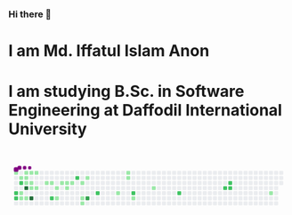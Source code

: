 ### Hi there 👋
# I am Md. Iffatul Islam Anon
# I am studying B.Sc. in Software Engineering at Daffodil International University
# <svg viewBox="-16 -32 880 192" width="880" height="192" xmlns="http://www.w3.org/2000/svg"><desc>Generated with https://github.com/Platane/snk</desc><style>@keyframes c0{.42%{fill:var(--c1)}.44%,to{fill:var(--ce)}}@keyframes c1{80.94%{fill:var(--c2)}80.96%,to{fill:var(--ce)}}@keyframes c2{81.38%{fill:var(--c2)}81.4%,to{fill:var(--ce)}}@keyframes c3{3.89%{fill:var(--c1)}3.91%,to{fill:var(--ce)}}@keyframes c4{83.11%{fill:var(--c2)}83.13%,to{fill:var(--ce)}}@keyframes c5{23.37%{fill:var(--c1)}23.39%,to{fill:var(--ce)}}@keyframes c6{22.93%{fill:var(--c1)}22.95%,to{fill:var(--ce)}}@keyframes c7{1.29%{fill:var(--c1)}1.31%,to{fill:var(--ce)}}@keyframes c8{3.45%{fill:var(--c1)}3.47%,to{fill:var(--ce)}}@keyframes c9{5.62%{fill:var(--c1)}5.64%,to{fill:var(--ce)}}@keyframes ca{96.09%{fill:var(--c4)}96.11%,to{fill:var(--ce)}}@keyframes cb{22.5%{fill:var(--c1)}22.52%,to{fill:var(--ce)}}@keyframes cc{1.72%{fill:var(--c1)}1.74%,to{fill:var(--ce)}}@keyframes cd{6.05%{fill:var(--c1)}6.07%,to{fill:var(--ce)}}@keyframes ce{6.48%{fill:var(--c1)}6.5%,to{fill:var(--ce)}}@keyframes cf{94.8%{fill:var(--c4)}94.82%,to{fill:var(--ce)}}@keyframes cg{2.15%{fill:var(--c1)}2.17%,to{fill:var(--ce)}}@keyframes ch{6.92%{fill:var(--c1)}6.94%,to{fill:var(--ce)}}@keyframes ci{8.22%{fill:var(--c1)}8.24%,to{fill:var(--ce)}}@keyframes cj{8.65%{fill:var(--c1)}8.67%,to{fill:var(--ce)}}@keyframes ck{77.48%{fill:var(--c2)}77.5%,to{fill:var(--ce)}}@keyframes cl{18.17%{fill:var(--c1)}18.19%,to{fill:var(--ce)}}@keyframes cm{19.04%{fill:var(--c1)}19.06%,to{fill:var(--ce)}}@keyframes cn{9.51%{fill:var(--c1)}9.53%,to{fill:var(--ce)}}@keyframes co{9.95%{fill:var(--c1)}9.97%,to{fill:var(--ce)}}@keyframes cp{17.31%{fill:var(--c1)}17.33%,to{fill:var(--ce)}}@keyframes cq{10.38%{fill:var(--c1)}10.4%,to{fill:var(--ce)}}@keyframes cr{73.58%{fill:var(--c2)}73.6%,to{fill:var(--ce)}}@keyframes cs{11.25%{fill:var(--c1)}11.27%,to{fill:var(--ce)}}@keyframes ct{14.28%{fill:var(--c1)}14.3%,to{fill:var(--ce)}}@keyframes cu{14.71%{fill:var(--c1)}14.73%,to{fill:var(--ce)}}@keyframes cv{12.11%{fill:var(--c1)}12.13%,to{fill:var(--ce)}}@keyframes cw{90.03%{fill:var(--c3)}90.05%,to{fill:var(--ce)}}@keyframes cx{70.55%{fill:var(--c2)}70.57%,to{fill:var(--ce)}}@keyframes cy{32.46%{fill:var(--c1)}32.48%,to{fill:var(--ce)}}@keyframes cz{40.25%{fill:var(--c1)}40.27%,to{fill:var(--ce)}}@keyframes c10{39.82%{fill:var(--c1)}39.84%,to{fill:var(--ce)}}@keyframes c11{67.52%{fill:var(--c2)}67.54%,to{fill:var(--ce)}}@keyframes c12{34.19%{fill:var(--c1)}34.21%,to{fill:var(--ce)}}@keyframes c13{36.79%{fill:var(--c1)}36.81%,to{fill:var(--ce)}}@keyframes c14{63.63%{fill:var(--c2)}63.65%,to{fill:var(--ce)}}@keyframes c15{59.3%{fill:var(--c2)}59.32%,to{fill:var(--ce)}}@keyframes c16{58.43%{fill:var(--c2)}58.45%,to{fill:var(--ce)}}@keyframes c17{58%{fill:var(--c2)}58.02%,to{fill:var(--ce)}}@keyframes c18{54.1%{fill:var(--c1)}54.12%,to{fill:var(--ce)}}@keyframes u0{.42%{transform:scale(0,1)}.44%,1.29%{transform:scale(.03,1)}1.31%,1.72%{transform:scale(.06,1)}1.74%,2.15%{transform:scale(.1,1)}2.17%,3.45%{transform:scale(.13,1)}3.47%,3.89%{transform:scale(.16,1)}3.91%,5.62%{transform:scale(.19,1)}5.64%,6.05%{transform:scale(.23,1)}6.07%,6.48%{transform:scale(.26,1)}6.5%,6.92%{transform:scale(.29,1)}6.94%,8.22%{transform:scale(.32,1)}8.24%,8.65%{transform:scale(.35,1)}8.67%,9.51%{transform:scale(.39,1)}9.53%,9.95%{transform:scale(.42,1)}10.38%,9.97%{transform:scale(.45,1)}10.4%,11.25%{transform:scale(.48,1)}11.27%,12.11%{transform:scale(.52,1)}12.13%,14.28%{transform:scale(.55,1)}14.3%,14.71%{transform:scale(.58,1)}14.73%,17.31%{transform:scale(.61,1)}17.33%,18.17%{transform:scale(.65,1)}18.19%,19.04%{transform:scale(.68,1)}19.06%,22.5%{transform:scale(.71,1)}22.52%,22.93%{transform:scale(.74,1)}22.95%,23.37%{transform:scale(.77,1)}23.39%,32.46%{transform:scale(.81,1)}32.48%,34.19%{transform:scale(.84,1)}34.21%,36.79%{transform:scale(.87,1)}36.81%,39.82%{transform:scale(.9,1)}39.84%,40.25%{transform:scale(.94,1)}40.27%,54.1%{transform:scale(.97,1)}54.12%,to{transform:scale(1,1)}}@keyframes u1{58%{transform:scale(0,1)}58.02%,58.43%{transform:scale(.09,1)}58.45%,59.3%{transform:scale(.18,1)}59.32%,63.63%{transform:scale(.27,1)}63.65%,67.52%{transform:scale(.36,1)}67.54%,70.55%{transform:scale(.45,1)}70.57%,73.58%{transform:scale(.55,1)}73.6%,77.48%{transform:scale(.64,1)}77.5%,80.94%{transform:scale(.73,1)}80.96%,81.38%{transform:scale(.82,1)}81.4%,83.11%{transform:scale(.91,1)}83.13%,to{transform:scale(1,1)}}@keyframes u2{90.03%{transform:scale(0,1)}90.05%,to{transform:scale(1,1)}}@keyframes u3{94.8%{transform:scale(0,1)}94.82%,96.09%{transform:scale(.5,1)}96.11%,to{transform:scale(1,1)}}@keyframes s0{0%,99.57%{transform:translate(0,-16px)}.43%{transform:translate(0,0)}2.16%{transform:translate(64px,0)}2.6%{transform:translate(64px,16px)}3.9%{transform:translate(16px,16px)}4.33%{transform:translate(16px,0)}4.76%,97.4%{transform:translate(32px,0)}5.63%{transform:translate(32px,32px)}6.06%{transform:translate(48px,32px)}6.49%,95.67%{transform:translate(48px,48px)}7.79%{transform:translate(96px,48px)}8.23%{transform:translate(96px,32px)}11.69%,88.74%{transform:translate(224px,32px)}12.12%{transform:translate(224px,16px)}12.55%{transform:translate(208px,16px)}14.72%{transform:translate(208px,96px)}15.15%{transform:translate(192px,96px)}16.45%{transform:translate(192px,48px)}18.18%{transform:translate(128px,48px)}19.48%{transform:translate(128px,96px)}22.08%{transform:translate(32px,96px)}22.51%{transform:translate(32px,80px)}22.94%,81.82%{transform:translate(16px,80px)}23.38%{transform:translate(16px,64px)}29.44%{transform:translate(240px,64px)}29.87%{transform:translate(240px,48px)}32.03%{transform:translate(320px,48px)}32.47%{transform:translate(320px,64px)}33.33%{transform:translate(352px,64px)}33.77%{transform:translate(352px,80px)}35.93%{transform:translate(432px,80px)}37.66%{transform:translate(432px,16px)}39.83%{transform:translate(352px,16px)}40.26%{transform:translate(352px,0)}52.38%{transform:translate(800px,0)}54.11%{transform:translate(800px,64px)}54.55%{transform:translate(784px,64px)}54.98%{transform:translate(784px,48px)}58.01%{transform:translate(672px,48px)}58.44%{transform:translate(672px,32px)}58.87%{transform:translate(656px,32px)}59.31%{transform:translate(656px,48px)}63.2%{transform:translate(512px,48px)}63.64%{transform:translate(512px,64px)}70.56%{transform:translate(256px,64px)}71.86%{transform:translate(256px,16px)}75.76%{transform:translate(112px,16px)}77.49%{transform:translate(112px,80px)}77.92%{transform:translate(96px,80px)}78.35%{transform:translate(96px,64px)}80.95%{transform:translate(0,64px)}81.39%{transform:translate(0,80px)}83.12%{transform:translate(16px,32px)}90.04%{transform:translate(224px,80px)}94.81%{transform:translate(48px,80px)}96.1%{transform:translate(32px,48px)}97.84%{transform:translate(48px,0)}98.27%{transform:translate(48px,-16px)}}@keyframes s1{0%,99.57%{transform:translate(16px,-16px)}.43%{transform:translate(0,-16px)}.87%{transform:translate(0,0)}2.6%{transform:translate(64px,0)}3.03%{transform:translate(64px,16px)}4.33%{transform:translate(16px,16px)}4.76%{transform:translate(16px,0)}5.19%,97.84%{transform:translate(32px,0)}6.06%{transform:translate(32px,32px)}6.49%{transform:translate(48px,32px)}6.93%,96.1%{transform:translate(48px,48px)}8.23%{transform:translate(96px,48px)}8.66%{transform:translate(96px,32px)}12.12%,89.18%{transform:translate(224px,32px)}12.55%{transform:translate(224px,16px)}12.99%{transform:translate(208px,16px)}15.15%{transform:translate(208px,96px)}15.58%{transform:translate(192px,96px)}16.88%{transform:translate(192px,48px)}18.61%{transform:translate(128px,48px)}19.91%{transform:translate(128px,96px)}22.51%{transform:translate(32px,96px)}22.94%{transform:translate(32px,80px)}23.38%,82.25%{transform:translate(16px,80px)}23.81%{transform:translate(16px,64px)}29.87%{transform:translate(240px,64px)}30.3%{transform:translate(240px,48px)}32.47%{transform:translate(320px,48px)}32.9%{transform:translate(320px,64px)}33.77%{transform:translate(352px,64px)}34.2%{transform:translate(352px,80px)}36.36%{transform:translate(432px,80px)}38.1%{transform:translate(432px,16px)}40.26%{transform:translate(352px,16px)}40.69%{transform:translate(352px,0)}52.81%{transform:translate(800px,0)}54.55%{transform:translate(800px,64px)}54.98%{transform:translate(784px,64px)}55.41%{transform:translate(784px,48px)}58.44%{transform:translate(672px,48px)}58.87%{transform:translate(672px,32px)}59.31%{transform:translate(656px,32px)}59.74%{transform:translate(656px,48px)}63.64%{transform:translate(512px,48px)}64.07%{transform:translate(512px,64px)}71%{transform:translate(256px,64px)}72.29%{transform:translate(256px,16px)}76.19%{transform:translate(112px,16px)}77.92%{transform:translate(112px,80px)}78.35%{transform:translate(96px,80px)}78.79%{transform:translate(96px,64px)}81.39%{transform:translate(0,64px)}81.82%{transform:translate(0,80px)}83.55%{transform:translate(16px,32px)}90.48%{transform:translate(224px,80px)}95.24%{transform:translate(48px,80px)}96.54%{transform:translate(32px,48px)}98.27%{transform:translate(48px,0)}98.7%{transform:translate(48px,-16px)}}@keyframes s2{0%,99.57%{transform:translate(32px,-16px)}.87%{transform:translate(0,-16px)}1.3%{transform:translate(0,0)}3.03%{transform:translate(64px,0)}3.46%{transform:translate(64px,16px)}4.76%{transform:translate(16px,16px)}5.19%{transform:translate(16px,0)}5.63%,98.27%{transform:translate(32px,0)}6.49%{transform:translate(32px,32px)}6.93%{transform:translate(48px,32px)}7.36%,96.54%{transform:translate(48px,48px)}8.66%{transform:translate(96px,48px)}9.09%{transform:translate(96px,32px)}12.55%,89.61%{transform:translate(224px,32px)}12.99%{transform:translate(224px,16px)}13.42%{transform:translate(208px,16px)}15.58%{transform:translate(208px,96px)}16.02%{transform:translate(192px,96px)}17.32%{transform:translate(192px,48px)}19.05%{transform:translate(128px,48px)}20.35%{transform:translate(128px,96px)}22.94%{transform:translate(32px,96px)}23.38%{transform:translate(32px,80px)}23.81%,82.68%{transform:translate(16px,80px)}24.24%{transform:translate(16px,64px)}30.3%{transform:translate(240px,64px)}30.74%{transform:translate(240px,48px)}32.9%{transform:translate(320px,48px)}33.33%{transform:translate(320px,64px)}34.2%{transform:translate(352px,64px)}34.63%{transform:translate(352px,80px)}36.8%{transform:translate(432px,80px)}38.53%{transform:translate(432px,16px)}40.69%{transform:translate(352px,16px)}41.13%{transform:translate(352px,0)}53.25%{transform:translate(800px,0)}54.98%{transform:translate(800px,64px)}55.41%{transform:translate(784px,64px)}55.84%{transform:translate(784px,48px)}58.87%{transform:translate(672px,48px)}59.31%{transform:translate(672px,32px)}59.74%{transform:translate(656px,32px)}60.17%{transform:translate(656px,48px)}64.07%{transform:translate(512px,48px)}64.5%{transform:translate(512px,64px)}71.43%{transform:translate(256px,64px)}72.73%{transform:translate(256px,16px)}76.62%{transform:translate(112px,16px)}78.35%{transform:translate(112px,80px)}78.79%{transform:translate(96px,80px)}79.22%{transform:translate(96px,64px)}81.82%{transform:translate(0,64px)}82.25%{transform:translate(0,80px)}83.98%{transform:translate(16px,32px)}90.91%{transform:translate(224px,80px)}95.67%{transform:translate(48px,80px)}96.97%{transform:translate(32px,48px)}98.7%{transform:translate(48px,0)}99.13%{transform:translate(48px,-16px)}}@keyframes s3{0%,99.57%{transform:translate(48px,-16px)}1.3%{transform:translate(0,-16px)}1.73%{transform:translate(0,0)}3.46%{transform:translate(64px,0)}3.9%{transform:translate(64px,16px)}5.19%{transform:translate(16px,16px)}5.63%{transform:translate(16px,0)}6.06%,98.7%{transform:translate(32px,0)}6.93%{transform:translate(32px,32px)}7.36%{transform:translate(48px,32px)}7.79%,96.97%{transform:translate(48px,48px)}9.09%{transform:translate(96px,48px)}9.52%{transform:translate(96px,32px)}12.99%,90.04%{transform:translate(224px,32px)}13.42%{transform:translate(224px,16px)}13.85%{transform:translate(208px,16px)}16.02%{transform:translate(208px,96px)}16.45%{transform:translate(192px,96px)}17.75%{transform:translate(192px,48px)}19.48%{transform:translate(128px,48px)}20.78%{transform:translate(128px,96px)}23.38%{transform:translate(32px,96px)}23.81%{transform:translate(32px,80px)}24.24%,83.12%{transform:translate(16px,80px)}24.68%{transform:translate(16px,64px)}30.74%{transform:translate(240px,64px)}31.17%{transform:translate(240px,48px)}33.33%{transform:translate(320px,48px)}33.77%{transform:translate(320px,64px)}34.63%{transform:translate(352px,64px)}35.06%{transform:translate(352px,80px)}37.23%{transform:translate(432px,80px)}38.96%{transform:translate(432px,16px)}41.13%{transform:translate(352px,16px)}41.56%{transform:translate(352px,0)}53.68%{transform:translate(800px,0)}55.41%{transform:translate(800px,64px)}55.84%{transform:translate(784px,64px)}56.28%{transform:translate(784px,48px)}59.31%{transform:translate(672px,48px)}59.74%{transform:translate(672px,32px)}60.17%{transform:translate(656px,32px)}60.61%{transform:translate(656px,48px)}64.5%{transform:translate(512px,48px)}64.94%{transform:translate(512px,64px)}71.86%{transform:translate(256px,64px)}73.16%{transform:translate(256px,16px)}77.06%{transform:translate(112px,16px)}78.79%{transform:translate(112px,80px)}79.22%{transform:translate(96px,80px)}79.65%{transform:translate(96px,64px)}82.25%{transform:translate(0,64px)}82.68%{transform:translate(0,80px)}84.42%{transform:translate(16px,32px)}91.34%{transform:translate(224px,80px)}96.1%{transform:translate(48px,80px)}97.4%{transform:translate(32px,48px)}99.13%{transform:translate(48px,0)}}:root{--cb:#1b1f230a;--cs:purple;--ce:#ebedf0;--c0:#ebedf0;--c1:#9be9a8;--c2:#40c463;--c3:#30a14e;--c4:#216e39}@media (prefers-color-scheme:dark){:root{--cb:#1b1f230a;--cs:purple;--ce:#161b22;--c1:#01311f;--c2:#034525;--c3:#0f6d31;--c4:#00c647}}.c{shape-rendering:geometricPrecision;fill:var(--ce);stroke-width:1px;stroke:var(--cb);animation:none 23100ms linear infinite}.c.c0{fill:var(--c1);animation-name:c0}.c.c1,.c.c2{fill:var(--c2);animation-name:c1}.c.c2{animation-name:c2}.c.c3{fill:var(--c1);animation-name:c3}.c.c4{fill:var(--c2);animation-name:c4}.c.c5,.c.c6{fill:var(--c1);animation-name:c5}.c.c6{animation-name:c6}.c.c7,.c.c8,.c.c9{fill:var(--c1);animation-name:c7}.c.c8,.c.c9{animation-name:c8}.c.c9{animation-name:c9}.c.ca{fill:var(--c4);animation-name:ca}.c.cb{fill:var(--c1);animation-name:cb}.c.cc,.c.cd,.c.ce{fill:var(--c1);animation-name:cc}.c.cd,.c.ce{animation-name:cd}.c.ce{animation-name:ce}.c.cf{fill:var(--c4);animation-name:cf}.c.cg{fill:var(--c1);animation-name:cg}.c.ch,.c.ci,.c.cj{fill:var(--c1);animation-name:ch}.c.ci,.c.cj{animation-name:ci}.c.cj{animation-name:cj}.c.ck{fill:var(--c2);animation-name:ck}.c.cl,.c.cm,.c.cn{fill:var(--c1);animation-name:cl}.c.cm,.c.cn{animation-name:cm}.c.cn{animation-name:cn}.c.co,.c.cp,.c.cq{fill:var(--c1);animation-name:co}.c.cp,.c.cq{animation-name:cp}.c.cq{animation-name:cq}.c.cr{fill:var(--c2);animation-name:cr}.c.cs{fill:var(--c1);animation-name:cs}.c.ct,.c.cu,.c.cv{fill:var(--c1);animation-name:ct}.c.cu,.c.cv{animation-name:cu}.c.cv{animation-name:cv}.c.cw{fill:var(--c3);animation-name:cw}.c.cx{fill:var(--c2);animation-name:cx}.c.c10,.c.cy,.c.cz{fill:var(--c1);animation-name:cy}.c.c10,.c.cz{animation-name:cz}.c.c10{animation-name:c10}.c.c11{fill:var(--c2);animation-name:c11}.c.c12,.c.c13{fill:var(--c1);animation-name:c12}.c.c13{animation-name:c13}.c.c14{fill:var(--c2);animation-name:c14}.c.c15,.c.c16,.c.c17{fill:var(--c2);animation-name:c15}.c.c16,.c.c17{animation-name:c16}.c.c17{animation-name:c17}.c.c18{fill:var(--c1);animation-name:c18}.s,.u{animation:none linear 23100ms infinite}.u,.u.u0{transform-origin:0 0}.u{transform:scale(0,1)}.u.u0{fill:var(--c1);animation-name:u0}.u.u1{fill:var(--c2);animation-name:u1;transform-origin:584.2px 0}.u.u2{fill:var(--c3);animation-name:u2;transform-origin:791.5px 0}.u.u3{fill:var(--c4);animation-name:u3;transform-origin:810.3px 0}.s{shape-rendering:geometricPrecision;fill:var(--cs)}.s.s0{transform:translate(0,-16px);animation-name:s0}.s.s1{transform:translate(16px,-16px);animation-name:s1}.s.s2{transform:translate(32px,-16px);animation-name:s2}.s.s3{transform:translate(48px,-16px);animation-name:s3}</style><rect class="c c0" x="2" y="2" rx="2" ry="2" width="12" height="12"/><rect class="c" x="2" y="18" rx="2" ry="2" width="12" height="12"/><rect class="c" x="2" y="34" rx="2" ry="2" width="12" height="12"/><rect class="c" x="2" y="50" rx="2" ry="2" width="12" height="12"/><rect class="c c1" x="2" y="66" rx="2" ry="2" width="12" height="12"/><rect class="c c2" x="2" y="82" rx="2" ry="2" width="12" height="12"/><rect class="c" x="2" y="98" rx="2" ry="2" width="12" height="12"/><rect class="c" x="18" y="2" rx="2" ry="2" width="12" height="12"/><rect class="c c3" x="18" y="18" rx="2" ry="2" width="12" height="12"/><rect class="c c4" x="18" y="34" rx="2" ry="2" width="12" height="12"/><rect class="c" x="18" y="50" rx="2" ry="2" width="12" height="12"/><rect class="c c5" x="18" y="66" rx="2" ry="2" width="12" height="12"/><rect class="c c6" x="18" y="82" rx="2" ry="2" width="12" height="12"/><rect class="c" x="18" y="98" rx="2" ry="2" width="12" height="12"/><rect class="c c7" x="34" y="2" rx="2" ry="2" width="12" height="12"/><rect class="c c8" x="34" y="18" rx="2" ry="2" width="12" height="12"/><rect class="c c9" x="34" y="34" rx="2" ry="2" width="12" height="12"/><rect class="c ca" x="34" y="50" rx="2" ry="2" width="12" height="12"/><rect class="c" x="34" y="66" rx="2" ry="2" width="12" height="12"/><rect class="c cb" x="34" y="82" rx="2" ry="2" width="12" height="12"/><rect class="c" x="34" y="98" rx="2" ry="2" width="12" height="12"/><rect class="c cc" x="50" y="2" rx="2" ry="2" width="12" height="12"/><rect class="c" x="50" y="18" rx="2" ry="2" width="12" height="12"/><rect class="c cd" x="50" y="34" rx="2" ry="2" width="12" height="12"/><rect class="c ce" x="50" y="50" rx="2" ry="2" width="12" height="12"/><rect class="c" x="50" y="66" rx="2" ry="2" width="12" height="12"/><rect class="c cf" x="50" y="82" rx="2" ry="2" width="12" height="12"/><rect class="c" x="50" y="98" rx="2" ry="2" width="12" height="12"/><rect class="c cg" x="66" y="2" rx="2" ry="2" width="12" height="12"/><rect class="c" x="66" y="18" rx="2" ry="2" width="12" height="12"/><rect class="c" x="66" y="34" rx="2" ry="2" width="12" height="12"/><rect class="c ch" x="66" y="50" rx="2" ry="2" width="12" height="12"/><rect class="c" x="66" y="66" rx="2" ry="2" width="12" height="12"/><rect class="c" x="66" y="82" rx="2" ry="2" width="12" height="12"/><rect class="c" x="66" y="98" rx="2" ry="2" width="12" height="12"/><rect class="c" x="82" y="2" rx="2" ry="2" width="12" height="12"/><rect class="c" x="82" y="18" rx="2" ry="2" width="12" height="12"/><rect class="c" x="82" y="34" rx="2" ry="2" width="12" height="12"/><rect class="c" x="82" y="50" rx="2" ry="2" width="12" height="12"/><rect class="c" x="82" y="66" rx="2" ry="2" width="12" height="12"/><rect class="c" x="82" y="82" rx="2" ry="2" width="12" height="12"/><rect class="c" x="82" y="98" rx="2" ry="2" width="12" height="12"/><rect class="c" x="98" y="2" rx="2" ry="2" width="12" height="12"/><rect class="c" x="98" y="18" rx="2" ry="2" width="12" height="12"/><rect class="c ci" x="98" y="34" rx="2" ry="2" width="12" height="12"/><rect class="c" x="98" y="50" rx="2" ry="2" width="12" height="12"/><rect class="c" x="98" y="66" rx="2" ry="2" width="12" height="12"/><rect class="c" x="98" y="82" rx="2" ry="2" width="12" height="12"/><rect class="c" x="98" y="98" rx="2" ry="2" width="12" height="12"/><rect class="c" x="114" y="2" rx="2" ry="2" width="12" height="12"/><rect class="c" x="114" y="18" rx="2" ry="2" width="12" height="12"/><rect class="c cj" x="114" y="34" rx="2" ry="2" width="12" height="12"/><rect class="c" x="114" y="50" rx="2" ry="2" width="12" height="12"/><rect class="c" x="114" y="66" rx="2" ry="2" width="12" height="12"/><rect class="c ck" x="114" y="82" rx="2" ry="2" width="12" height="12"/><rect class="c" x="114" y="98" rx="2" ry="2" width="12" height="12"/><rect class="c" x="130" y="2" rx="2" ry="2" width="12" height="12"/><rect class="c" x="130" y="18" rx="2" ry="2" width="12" height="12"/><rect class="c" x="130" y="34" rx="2" ry="2" width="12" height="12"/><rect class="c cl" x="130" y="50" rx="2" ry="2" width="12" height="12"/><rect class="c" x="130" y="66" rx="2" ry="2" width="12" height="12"/><rect class="c cm" x="130" y="82" rx="2" ry="2" width="12" height="12"/><rect class="c" x="130" y="98" rx="2" ry="2" width="12" height="12"/><rect class="c" x="146" y="2" rx="2" ry="2" width="12" height="12"/><rect class="c" x="146" y="18" rx="2" ry="2" width="12" height="12"/><rect class="c cn" x="146" y="34" rx="2" ry="2" width="12" height="12"/><rect class="c" x="146" y="50" rx="2" ry="2" width="12" height="12"/><rect class="c" x="146" y="66" rx="2" ry="2" width="12" height="12"/><rect class="c" x="146" y="82" rx="2" ry="2" width="12" height="12"/><rect class="c" x="146" y="98" rx="2" ry="2" width="12" height="12"/><rect class="c" x="162" y="2" rx="2" ry="2" width="12" height="12"/><rect class="c" x="162" y="18" rx="2" ry="2" width="12" height="12"/><rect class="c co" x="162" y="34" rx="2" ry="2" width="12" height="12"/><rect class="c cp" x="162" y="50" rx="2" ry="2" width="12" height="12"/><rect class="c" x="162" y="66" rx="2" ry="2" width="12" height="12"/><rect class="c" x="162" y="82" rx="2" ry="2" width="12" height="12"/><rect class="c" x="162" y="98" rx="2" ry="2" width="12" height="12"/><rect class="c" x="178" y="2" rx="2" ry="2" width="12" height="12"/><rect class="c" x="178" y="18" rx="2" ry="2" width="12" height="12"/><rect class="c cq" x="178" y="34" rx="2" ry="2" width="12" height="12"/><rect class="c" x="178" y="50" rx="2" ry="2" width="12" height="12"/><rect class="c" x="178" y="66" rx="2" ry="2" width="12" height="12"/><rect class="c" x="178" y="82" rx="2" ry="2" width="12" height="12"/><rect class="c" x="178" y="98" rx="2" ry="2" width="12" height="12"/><rect class="c" x="194" y="2" rx="2" ry="2" width="12" height="12"/><rect class="c cr" x="194" y="18" rx="2" ry="2" width="12" height="12"/><rect class="c" x="194" y="34" rx="2" ry="2" width="12" height="12"/><rect class="c" x="194" y="50" rx="2" ry="2" width="12" height="12"/><rect class="c" x="194" y="66" rx="2" ry="2" width="12" height="12"/><rect class="c" x="194" y="82" rx="2" ry="2" width="12" height="12"/><rect class="c" x="194" y="98" rx="2" ry="2" width="12" height="12"/><rect class="c" x="210" y="2" rx="2" ry="2" width="12" height="12"/><rect class="c" x="210" y="18" rx="2" ry="2" width="12" height="12"/><rect class="c cs" x="210" y="34" rx="2" ry="2" width="12" height="12"/><rect class="c" x="210" y="50" rx="2" ry="2" width="12" height="12"/><rect class="c" x="210" y="66" rx="2" ry="2" width="12" height="12"/><rect class="c ct" x="210" y="82" rx="2" ry="2" width="12" height="12"/><rect class="c cu" x="210" y="98" rx="2" ry="2" width="12" height="12"/><rect class="c" x="226" y="2" rx="2" ry="2" width="12" height="12"/><rect class="c cv" x="226" y="18" rx="2" ry="2" width="12" height="12"/><rect class="c" x="226" y="34" rx="2" ry="2" width="12" height="12"/><rect class="c" x="226" y="50" rx="2" ry="2" width="12" height="12"/><rect class="c" x="226" y="66" rx="2" ry="2" width="12" height="12"/><rect class="c cw" x="226" y="82" rx="2" ry="2" width="12" height="12"/><rect class="c" x="226" y="98" rx="2" ry="2" width="12" height="12"/><rect class="c" x="242" y="2" rx="2" ry="2" width="12" height="12"/><rect class="c" x="242" y="18" rx="2" ry="2" width="12" height="12"/><rect class="c" x="242" y="34" rx="2" ry="2" width="12" height="12"/><rect class="c" x="242" y="50" rx="2" ry="2" width="12" height="12"/><rect class="c" x="242" y="66" rx="2" ry="2" width="12" height="12"/><rect class="c" x="242" y="82" rx="2" ry="2" width="12" height="12"/><rect class="c" x="242" y="98" rx="2" ry="2" width="12" height="12"/><rect class="c" x="258" y="2" rx="2" ry="2" width="12" height="12"/><rect class="c" x="258" y="18" rx="2" ry="2" width="12" height="12"/><rect class="c" x="258" y="34" rx="2" ry="2" width="12" height="12"/><rect class="c" x="258" y="50" rx="2" ry="2" width="12" height="12"/><rect class="c cx" x="258" y="66" rx="2" ry="2" width="12" height="12"/><rect class="c" x="258" y="82" rx="2" ry="2" width="12" height="12"/><rect class="c" x="258" y="98" rx="2" ry="2" width="12" height="12"/><rect class="c" x="274" y="2" rx="2" ry="2" width="12" height="12"/><rect class="c" x="274" y="18" rx="2" ry="2" width="12" height="12"/><rect class="c" x="274" y="34" rx="2" ry="2" width="12" height="12"/><rect class="c" x="274" y="50" rx="2" ry="2" width="12" height="12"/><rect class="c" x="274" y="66" rx="2" ry="2" width="12" height="12"/><rect class="c" x="274" y="82" rx="2" ry="2" width="12" height="12"/><rect class="c" x="274" y="98" rx="2" ry="2" width="12" height="12"/><rect class="c" x="290" y="2" rx="2" ry="2" width="12" height="12"/><rect class="c" x="290" y="18" rx="2" ry="2" width="12" height="12"/><rect class="c" x="290" y="34" rx="2" ry="2" width="12" height="12"/><rect class="c" x="290" y="50" rx="2" ry="2" width="12" height="12"/><rect class="c" x="290" y="66" rx="2" ry="2" width="12" height="12"/><rect class="c" x="290" y="82" rx="2" ry="2" width="12" height="12"/><rect class="c" x="290" y="98" rx="2" ry="2" width="12" height="12"/><rect class="c" x="306" y="2" rx="2" ry="2" width="12" height="12"/><rect class="c" x="306" y="18" rx="2" ry="2" width="12" height="12"/><rect class="c" x="306" y="34" rx="2" ry="2" width="12" height="12"/><rect class="c" x="306" y="50" rx="2" ry="2" width="12" height="12"/><rect class="c" x="306" y="66" rx="2" ry="2" width="12" height="12"/><rect class="c" x="306" y="82" rx="2" ry="2" width="12" height="12"/><rect class="c" x="306" y="98" rx="2" ry="2" width="12" height="12"/><rect class="c" x="322" y="2" rx="2" ry="2" width="12" height="12"/><rect class="c" x="322" y="18" rx="2" ry="2" width="12" height="12"/><rect class="c" x="322" y="34" rx="2" ry="2" width="12" height="12"/><rect class="c" x="322" y="50" rx="2" ry="2" width="12" height="12"/><rect class="c cy" x="322" y="66" rx="2" ry="2" width="12" height="12"/><rect class="c" x="322" y="82" rx="2" ry="2" width="12" height="12"/><rect class="c" x="322" y="98" rx="2" ry="2" width="12" height="12"/><rect class="c" x="338" y="2" rx="2" ry="2" width="12" height="12"/><rect class="c" x="338" y="18" rx="2" ry="2" width="12" height="12"/><rect class="c" x="338" y="34" rx="2" ry="2" width="12" height="12"/><rect class="c" x="338" y="50" rx="2" ry="2" width="12" height="12"/><rect class="c" x="338" y="66" rx="2" ry="2" width="12" height="12"/><rect class="c" x="338" y="82" rx="2" ry="2" width="12" height="12"/><rect class="c" x="338" y="98" rx="2" ry="2" width="12" height="12"/><rect class="c cz" x="354" y="2" rx="2" ry="2" width="12" height="12"/><rect class="c c10" x="354" y="18" rx="2" ry="2" width="12" height="12"/><rect class="c" x="354" y="34" rx="2" ry="2" width="12" height="12"/><rect class="c" x="354" y="50" rx="2" ry="2" width="12" height="12"/><rect class="c" x="354" y="66" rx="2" ry="2" width="12" height="12"/><rect class="c" x="354" y="82" rx="2" ry="2" width="12" height="12"/><rect class="c" x="354" y="98" rx="2" ry="2" width="12" height="12"/><rect class="c" x="370" y="2" rx="2" ry="2" width="12" height="12"/><rect class="c" x="370" y="18" rx="2" ry="2" width="12" height="12"/><rect class="c" x="370" y="34" rx="2" ry="2" width="12" height="12"/><rect class="c" x="370" y="50" rx="2" ry="2" width="12" height="12"/><rect class="c c11" x="370" y="66" rx="2" ry="2" width="12" height="12"/><rect class="c c12" x="370" y="82" rx="2" ry="2" width="12" height="12"/><rect class="c" x="370" y="98" rx="2" ry="2" width="12" height="12"/><rect class="c" x="386" y="2" rx="2" ry="2" width="12" height="12"/><rect class="c" x="386" y="18" rx="2" ry="2" width="12" height="12"/><rect class="c" x="386" y="34" rx="2" ry="2" width="12" height="12"/><rect class="c" x="386" y="50" rx="2" ry="2" width="12" height="12"/><rect class="c" x="386" y="66" rx="2" ry="2" width="12" height="12"/><rect class="c" x="386" y="82" rx="2" ry="2" width="12" height="12"/><rect class="c" x="386" y="98" rx="2" ry="2" width="12" height="12"/><rect class="c" x="402" y="2" rx="2" ry="2" width="12" height="12"/><rect class="c" x="402" y="18" rx="2" ry="2" width="12" height="12"/><rect class="c" x="402" y="34" rx="2" ry="2" width="12" height="12"/><rect class="c" x="402" y="50" rx="2" ry="2" width="12" height="12"/><rect class="c" x="402" y="66" rx="2" ry="2" width="12" height="12"/><rect class="c" x="402" y="82" rx="2" ry="2" width="12" height="12"/><rect class="c" x="402" y="98" rx="2" ry="2" width="12" height="12"/><rect class="c" x="418" y="2" rx="2" ry="2" width="12" height="12"/><rect class="c" x="418" y="18" rx="2" ry="2" width="12" height="12"/><rect class="c" x="418" y="34" rx="2" ry="2" width="12" height="12"/><rect class="c" x="418" y="50" rx="2" ry="2" width="12" height="12"/><rect class="c" x="418" y="66" rx="2" ry="2" width="12" height="12"/><rect class="c" x="418" y="82" rx="2" ry="2" width="12" height="12"/><rect class="c" x="418" y="98" rx="2" ry="2" width="12" height="12"/><rect class="c" x="434" y="2" rx="2" ry="2" width="12" height="12"/><rect class="c" x="434" y="18" rx="2" ry="2" width="12" height="12"/><rect class="c" x="434" y="34" rx="2" ry="2" width="12" height="12"/><rect class="c c13" x="434" y="50" rx="2" ry="2" width="12" height="12"/><rect class="c" x="434" y="66" rx="2" ry="2" width="12" height="12"/><rect class="c" x="434" y="82" rx="2" ry="2" width="12" height="12"/><rect class="c" x="434" y="98" rx="2" ry="2" width="12" height="12"/><rect class="c" x="450" y="2" rx="2" ry="2" width="12" height="12"/><rect class="c" x="450" y="18" rx="2" ry="2" width="12" height="12"/><rect class="c" x="450" y="34" rx="2" ry="2" width="12" height="12"/><rect class="c" x="450" y="50" rx="2" ry="2" width="12" height="12"/><rect class="c" x="450" y="66" rx="2" ry="2" width="12" height="12"/><rect class="c" x="450" y="82" rx="2" ry="2" width="12" height="12"/><rect class="c" x="450" y="98" rx="2" ry="2" width="12" height="12"/><rect class="c" x="466" y="2" rx="2" ry="2" width="12" height="12"/><rect class="c" x="466" y="18" rx="2" ry="2" width="12" height="12"/><rect class="c" x="466" y="34" rx="2" ry="2" width="12" height="12"/><rect class="c" x="466" y="50" rx="2" ry="2" width="12" height="12"/><rect class="c" x="466" y="66" rx="2" ry="2" width="12" height="12"/><rect class="c" x="466" y="82" rx="2" ry="2" width="12" height="12"/><rect class="c" x="466" y="98" rx="2" ry="2" width="12" height="12"/><rect class="c" x="482" y="2" rx="2" ry="2" width="12" height="12"/><rect class="c" x="482" y="18" rx="2" ry="2" width="12" height="12"/><rect class="c" x="482" y="34" rx="2" ry="2" width="12" height="12"/><rect class="c" x="482" y="50" rx="2" ry="2" width="12" height="12"/><rect class="c" x="482" y="66" rx="2" ry="2" width="12" height="12"/><rect class="c" x="482" y="82" rx="2" ry="2" width="12" height="12"/><rect class="c" x="482" y="98" rx="2" ry="2" width="12" height="12"/><rect class="c" x="498" y="2" rx="2" ry="2" width="12" height="12"/><rect class="c" x="498" y="18" rx="2" ry="2" width="12" height="12"/><rect class="c" x="498" y="34" rx="2" ry="2" width="12" height="12"/><rect class="c" x="498" y="50" rx="2" ry="2" width="12" height="12"/><rect class="c" x="498" y="66" rx="2" ry="2" width="12" height="12"/><rect class="c" x="498" y="82" rx="2" ry="2" width="12" height="12"/><rect class="c" x="498" y="98" rx="2" ry="2" width="12" height="12"/><rect class="c" x="514" y="2" rx="2" ry="2" width="12" height="12"/><rect class="c" x="514" y="18" rx="2" ry="2" width="12" height="12"/><rect class="c" x="514" y="34" rx="2" ry="2" width="12" height="12"/><rect class="c" x="514" y="50" rx="2" ry="2" width="12" height="12"/><rect class="c c14" x="514" y="66" rx="2" ry="2" width="12" height="12"/><rect class="c" x="514" y="82" rx="2" ry="2" width="12" height="12"/><rect class="c" x="514" y="98" rx="2" ry="2" width="12" height="12"/><rect class="c" x="530" y="2" rx="2" ry="2" width="12" height="12"/><rect class="c" x="530" y="18" rx="2" ry="2" width="12" height="12"/><rect class="c" x="530" y="34" rx="2" ry="2" width="12" height="12"/><rect class="c" x="530" y="50" rx="2" ry="2" width="12" height="12"/><rect class="c" x="530" y="66" rx="2" ry="2" width="12" height="12"/><rect class="c" x="530" y="82" rx="2" ry="2" width="12" height="12"/><rect class="c" x="530" y="98" rx="2" ry="2" width="12" height="12"/><rect class="c" x="546" y="2" rx="2" ry="2" width="12" height="12"/><rect class="c" x="546" y="18" rx="2" ry="2" width="12" height="12"/><rect class="c" x="546" y="34" rx="2" ry="2" width="12" height="12"/><rect class="c" x="546" y="50" rx="2" ry="2" width="12" height="12"/><rect class="c" x="546" y="66" rx="2" ry="2" width="12" height="12"/><rect class="c" x="546" y="82" rx="2" ry="2" width="12" height="12"/><rect class="c" x="546" y="98" rx="2" ry="2" width="12" height="12"/><rect class="c" x="562" y="2" rx="2" ry="2" width="12" height="12"/><rect class="c" x="562" y="18" rx="2" ry="2" width="12" height="12"/><rect class="c" x="562" y="34" rx="2" ry="2" width="12" height="12"/><rect class="c" x="562" y="50" rx="2" ry="2" width="12" height="12"/><rect class="c" x="562" y="66" rx="2" ry="2" width="12" height="12"/><rect class="c" x="562" y="82" rx="2" ry="2" width="12" height="12"/><rect class="c" x="562" y="98" rx="2" ry="2" width="12" height="12"/><rect class="c" x="578" y="2" rx="2" ry="2" width="12" height="12"/><rect class="c" x="578" y="18" rx="2" ry="2" width="12" height="12"/><rect class="c" x="578" y="34" rx="2" ry="2" width="12" height="12"/><rect class="c" x="578" y="50" rx="2" ry="2" width="12" height="12"/><rect class="c" x="578" y="66" rx="2" ry="2" width="12" height="12"/><rect class="c" x="578" y="82" rx="2" ry="2" width="12" height="12"/><rect class="c" x="578" y="98" rx="2" ry="2" width="12" height="12"/><rect class="c" x="594" y="2" rx="2" ry="2" width="12" height="12"/><rect class="c" x="594" y="18" rx="2" ry="2" width="12" height="12"/><rect class="c" x="594" y="34" rx="2" ry="2" width="12" height="12"/><rect class="c" x="594" y="50" rx="2" ry="2" width="12" height="12"/><rect class="c" x="594" y="66" rx="2" ry="2" width="12" height="12"/><rect class="c" x="594" y="82" rx="2" ry="2" width="12" height="12"/><rect class="c" x="594" y="98" rx="2" ry="2" width="12" height="12"/><rect class="c" x="610" y="2" rx="2" ry="2" width="12" height="12"/><rect class="c" x="610" y="18" rx="2" ry="2" width="12" height="12"/><rect class="c" x="610" y="34" rx="2" ry="2" width="12" height="12"/><rect class="c" x="610" y="50" rx="2" ry="2" width="12" height="12"/><rect class="c" x="610" y="66" rx="2" ry="2" width="12" height="12"/><rect class="c" x="610" y="82" rx="2" ry="2" width="12" height="12"/><rect class="c" x="610" y="98" rx="2" ry="2" width="12" height="12"/><rect class="c" x="626" y="2" rx="2" ry="2" width="12" height="12"/><rect class="c" x="626" y="18" rx="2" ry="2" width="12" height="12"/><rect class="c" x="626" y="34" rx="2" ry="2" width="12" height="12"/><rect class="c" x="626" y="50" rx="2" ry="2" width="12" height="12"/><rect class="c" x="626" y="66" rx="2" ry="2" width="12" height="12"/><rect class="c" x="626" y="82" rx="2" ry="2" width="12" height="12"/><rect class="c" x="626" y="98" rx="2" ry="2" width="12" height="12"/><rect class="c" x="642" y="2" rx="2" ry="2" width="12" height="12"/><rect class="c" x="642" y="18" rx="2" ry="2" width="12" height="12"/><rect class="c" x="642" y="34" rx="2" ry="2" width="12" height="12"/><rect class="c" x="642" y="50" rx="2" ry="2" width="12" height="12"/><rect class="c" x="642" y="66" rx="2" ry="2" width="12" height="12"/><rect class="c" x="642" y="82" rx="2" ry="2" width="12" height="12"/><rect class="c" x="642" y="98" rx="2" ry="2" width="12" height="12"/><rect class="c" x="658" y="2" rx="2" ry="2" width="12" height="12"/><rect class="c" x="658" y="18" rx="2" ry="2" width="12" height="12"/><rect class="c" x="658" y="34" rx="2" ry="2" width="12" height="12"/><rect class="c c15" x="658" y="50" rx="2" ry="2" width="12" height="12"/><rect class="c" x="658" y="66" rx="2" ry="2" width="12" height="12"/><rect class="c" x="658" y="82" rx="2" ry="2" width="12" height="12"/><rect class="c" x="658" y="98" rx="2" ry="2" width="12" height="12"/><rect class="c" x="674" y="2" rx="2" ry="2" width="12" height="12"/><rect class="c" x="674" y="18" rx="2" ry="2" width="12" height="12"/><rect class="c c16" x="674" y="34" rx="2" ry="2" width="12" height="12"/><rect class="c c17" x="674" y="50" rx="2" ry="2" width="12" height="12"/><rect class="c" x="674" y="66" rx="2" ry="2" width="12" height="12"/><rect class="c" x="674" y="82" rx="2" ry="2" width="12" height="12"/><rect class="c" x="674" y="98" rx="2" ry="2" width="12" height="12"/><rect class="c" x="690" y="2" rx="2" ry="2" width="12" height="12"/><rect class="c" x="690" y="18" rx="2" ry="2" width="12" height="12"/><rect class="c" x="690" y="34" rx="2" ry="2" width="12" height="12"/><rect class="c" x="690" y="50" rx="2" ry="2" width="12" height="12"/><rect class="c" x="690" y="66" rx="2" ry="2" width="12" height="12"/><rect class="c" x="690" y="82" rx="2" ry="2" width="12" height="12"/><rect class="c" x="690" y="98" rx="2" ry="2" width="12" height="12"/><rect class="c" x="706" y="2" rx="2" ry="2" width="12" height="12"/><rect class="c" x="706" y="18" rx="2" ry="2" width="12" height="12"/><rect class="c" x="706" y="34" rx="2" ry="2" width="12" height="12"/><rect class="c" x="706" y="50" rx="2" ry="2" width="12" height="12"/><rect class="c" x="706" y="66" rx="2" ry="2" width="12" height="12"/><rect class="c" x="706" y="82" rx="2" ry="2" width="12" height="12"/><rect class="c" x="706" y="98" rx="2" ry="2" width="12" height="12"/><rect class="c" x="722" y="2" rx="2" ry="2" width="12" height="12"/><rect class="c" x="722" y="18" rx="2" ry="2" width="12" height="12"/><rect class="c" x="722" y="34" rx="2" ry="2" width="12" height="12"/><rect class="c" x="722" y="50" rx="2" ry="2" width="12" height="12"/><rect class="c" x="722" y="66" rx="2" ry="2" width="12" height="12"/><rect class="c" x="722" y="82" rx="2" ry="2" width="12" height="12"/><rect class="c" x="722" y="98" rx="2" ry="2" width="12" height="12"/><rect class="c" x="738" y="2" rx="2" ry="2" width="12" height="12"/><rect class="c" x="738" y="18" rx="2" ry="2" width="12" height="12"/><rect class="c" x="738" y="34" rx="2" ry="2" width="12" height="12"/><rect class="c" x="738" y="50" rx="2" ry="2" width="12" height="12"/><rect class="c" x="738" y="66" rx="2" ry="2" width="12" height="12"/><rect class="c" x="738" y="82" rx="2" ry="2" width="12" height="12"/><rect class="c" x="738" y="98" rx="2" ry="2" width="12" height="12"/><rect class="c" x="754" y="2" rx="2" ry="2" width="12" height="12"/><rect class="c" x="754" y="18" rx="2" ry="2" width="12" height="12"/><rect class="c" x="754" y="34" rx="2" ry="2" width="12" height="12"/><rect class="c" x="754" y="50" rx="2" ry="2" width="12" height="12"/><rect class="c" x="754" y="66" rx="2" ry="2" width="12" height="12"/><rect class="c" x="754" y="82" rx="2" ry="2" width="12" height="12"/><rect class="c" x="754" y="98" rx="2" ry="2" width="12" height="12"/><rect class="c" x="770" y="2" rx="2" ry="2" width="12" height="12"/><rect class="c" x="770" y="18" rx="2" ry="2" width="12" height="12"/><rect class="c" x="770" y="34" rx="2" ry="2" width="12" height="12"/><rect class="c" x="770" y="50" rx="2" ry="2" width="12" height="12"/><rect class="c" x="770" y="66" rx="2" ry="2" width="12" height="12"/><rect class="c" x="770" y="82" rx="2" ry="2" width="12" height="12"/><rect class="c" x="770" y="98" rx="2" ry="2" width="12" height="12"/><rect class="c" x="786" y="2" rx="2" ry="2" width="12" height="12"/><rect class="c" x="786" y="18" rx="2" ry="2" width="12" height="12"/><rect class="c" x="786" y="34" rx="2" ry="2" width="12" height="12"/><rect class="c" x="786" y="50" rx="2" ry="2" width="12" height="12"/><rect class="c" x="786" y="66" rx="2" ry="2" width="12" height="12"/><rect class="c" x="786" y="82" rx="2" ry="2" width="12" height="12"/><rect class="c" x="786" y="98" rx="2" ry="2" width="12" height="12"/><rect class="c" x="802" y="2" rx="2" ry="2" width="12" height="12"/><rect class="c" x="802" y="18" rx="2" ry="2" width="12" height="12"/><rect class="c" x="802" y="34" rx="2" ry="2" width="12" height="12"/><rect class="c" x="802" y="50" rx="2" ry="2" width="12" height="12"/><rect class="c c18" x="802" y="66" rx="2" ry="2" width="12" height="12"/><rect class="c" x="802" y="82" rx="2" ry="2" width="12" height="12"/><rect class="c" x="802" y="98" rx="2" ry="2" width="12" height="12"/><rect class="c" x="818" y="2" rx="2" ry="2" width="12" height="12"/><rect class="c" x="818" y="18" rx="2" ry="2" width="12" height="12"/><rect class="c" x="818" y="34" rx="2" ry="2" width="12" height="12"/><rect class="c" x="818" y="50" rx="2" ry="2" width="12" height="12"/><rect class="c" x="818" y="66" rx="2" ry="2" width="12" height="12"/><rect class="c" x="818" y="82" rx="2" ry="2" width="12" height="12"/><rect class="c" x="818" y="98" rx="2" ry="2" width="12" height="12"/><rect class="c" x="834" y="2" rx="2" ry="2" width="12" height="12"/><rect class="c" x="834" y="18" rx="2" ry="2" width="12" height="12"/><rect class="c" x="834" y="34" rx="2" ry="2" width="12" height="12"/><rect class="u u0" height="12" width="584.8" x="0.0" y="144"/><rect class="u u1" height="12" width="207.9" x="584.2" y="144"/><rect class="u u2" height="12" width="19.4" x="791.5" y="144"/><rect class="u u3" height="12" width="38.3" x="810.3" y="144"/><rect class="s s0" x="0.8" y="0.8" width="14.4" height="14.4" rx="4.5" ry="4.5"/><rect class="s s1" x="1.8" y="1.8" width="12.3" height="12.3" rx="4.1" ry="4.1"/><rect class="s s2" x="2.6" y="2.6" width="10.8" height="10.8" rx="3.6" ry="3.6"/><rect class="s s3" x="3.0" y="3.0" width="9.9" height="9.9" rx="3.3" ry="3.3"/></svg>
<!--
**iffatul-anon/iffatul-anon** is a ✨ _special_ ✨ repository because its `README.md` (this file) appears on your GitHub profile.

Here are some ideas to get you started:

- 🔭 I’m currently working on ...
- 🌱 I’m currently learning ...
- 👯 I’m looking to collaborate on ...
- 🤔 I’m looking for help with ...
- 💬 Ask me about ...
- 📫 How to reach me: ...
- 😄 Pronouns: ...
- ⚡ Fun fact: ...
-->
